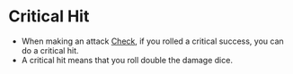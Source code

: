# Critical Hit

- When making an attack [Check](Game%20Structure/Check.md), if you rolled a critical success, you can do a critical hit.
- A critical hit means that you roll double the damage dice.